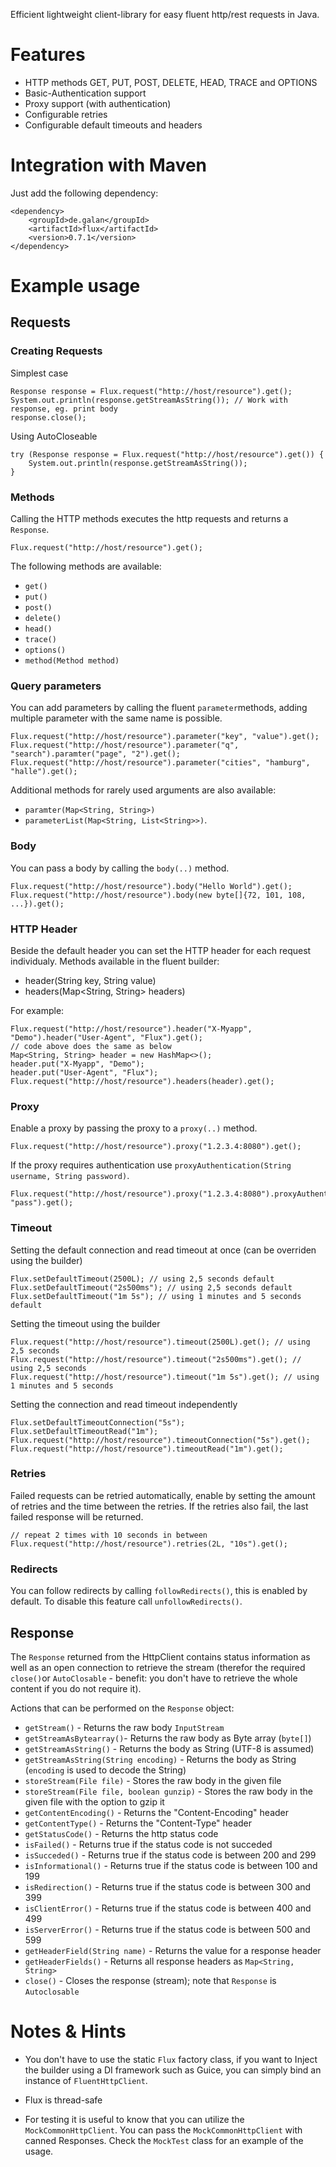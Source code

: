 Efficient lightweight client-library for easy fluent http/rest requests in Java.

# Features
* HTTP methods GET, PUT, POST, DELETE, HEAD, TRACE and OPTIONS
* Basic-Authentication support
* Proxy support (with authentication)
* Configurable retries
* Configurable default timeouts and headers

# Integration with Maven
Just add the following dependency:

    <dependency>
    	<groupId>de.galan</groupId>
    	<artifactId>flux</artifactId>
    	<version>0.7.1</version>
    </dependency>

# Example usage
## Requests
### Creating Requests
Simplest case

    Response response = Flux.request("http://host/resource").get();
    System.out.println(response.getStreamAsString()); // Work with response, eg. print body
    response.close();

Using AutoCloseable

    try (Response response = Flux.request("http://host/resource").get()) {
        System.out.println(response.getStreamAsString());
    }

### Methods
Calling the HTTP methods executes the http requests and returns a `Response`.

    Flux.request("http://host/resource").get();

The following methods are available:

* `get()`
* `put()`
* `post()`
* `delete()`
* `head()`
* `trace()`
* `options()`
* `method(Method method)`
    
### Query parameters
You can add parameters by calling the fluent `parameter`methods, adding multiple parameter with the same name is possible.

    Flux.request("http://host/resource").parameter("key", "value").get();
    Flux.request("http://host/resource").parameter("q", "search").paramter("page", "2").get();
    Flux.request("http://host/resource").parameter("cities", "hamburg", "halle").get();

Additional methods for rarely used arguments are also available:

* `paramter(Map<String, String>)`
* `parameterList(Map<String, List<String>>)`.

### Body
You can pass a body by calling the `body(..)` method.

    Flux.request("http://host/resource").body("Hello World").get();
    Flux.request("http://host/resource").body(new byte[]{72, 101, 108, ...}).get();

### HTTP Header
Beside the default header you can set the HTTP header for each request individualy. Methods available in the fluent builder:

* header(String key, String value)
* headers(Map<String, String> headers)

For example:

    Flux.request("http://host/resource").header("X-Myapp", "Demo").header("User-Agent", "Flux").get();
    // code above does the same as below
    Map<String, String> header = new HashMap<>();
    header.put("X-Myapp", "Demo");
    header.put("User-Agent", "Flux");
    Flux.request("http://host/resource").headers(header).get();

### Proxy
Enable a proxy by passing the proxy to a `proxy(..)` method.

    Flux.request("http://host/resource").proxy("1.2.3.4:8080").get();

If the proxy requires authentication use `proxyAuthentication(String username, String password)`.

    Flux.request("http://host/resource").proxy("1.2.3.4:8080").proxyAuthentication("user", "pass").get();

### Timeout
Setting the default connection and read timeout at once (can be overriden using the builder)

    Flux.setDefaultTimeout(2500L); // using 2,5 seconds default
    Flux.setDefaultTimeout("2s500ms"); // using 2,5 seconds default
    Flux.setDefaultTimeout("1m 5s"); // using 1 minutes and 5 seconds default

Setting the timeout using the builder

    Flux.request("http://host/resource").timeout(2500L).get(); // using 2,5 seconds
    Flux.request("http://host/resource").timeout("2s500ms").get(); // using 2,5 seconds
    Flux.request("http://host/resource").timeout("1m 5s").get(); // using 1 minutes and 5 seconds

Setting the connection and read timeout independently

    Flux.setDefaultTimeoutConnection("5s");
    Flux.setDefaultTimeoutRead("1m");
    Flux.request("http://host/resource").timeoutConnection("5s").get();
    Flux.request("http://host/resource").timeoutRead("1m").get();

### Retries
Failed requests can be retried automatically, enable by setting the amount of retries and the time between the retries. If the retries also fail, the last failed response will be returned.

    // repeat 2 times with 10 seconds in between
    Flux.request("http://host/resource").retries(2L, "10s").get(); 

### Redirects
You can follow redirects by calling `followRedirects()`, this is enabled by default. To disable this feature call `unfollowRedirects()`.

## Response
The `Response` returned from the HttpClient contains status information as well as an open connection to retrieve the stream (therefor the required `close()`or `AutoClosable` - benefit: you don't have to retrieve the whole content if you do not require it).

Actions that can be performed on the `Response` object:
* `getStream()` - Returns the raw body `InputStream`
* `getStreamAsBytearray()`- Returns the raw body as Byte array (`byte[]`)
* `getStreamAsString()` - Returns the body as String (UTF-8 is assumed)
* `getStreamAsString(String encoding)` - Returns the body as String (`encoding` is used to decode the String)
* `storeStream(File file)` - Stores the raw body in the given file
* `storeStream(File file, boolean gunzip)` - Stores the raw body in the given file with the option to gzip it
* `getContentEncoding()` - Returns the "Content-Encoding" header
* `getContentType()` - Returns the "Content-Type" header
* `getStatusCode()` - Returns the http status code
* `isFailed()` - Returns true if the status code is not succeded
* `isSucceded()` - Returns true if the status code is between 200 and 299
* `isInformational()` - Returns true if the status code is between 100 and 199
* `isRedirection()` - Returns true if the status code is between 300 and 399
* `isClientError()` - Returns true if the status code is between 400 and 499
* `isServerError()` - Returns true if the status code is between 500 and 599
* `getHeaderField(String name)` - Returns the value for a response header
* `getHeaderFields()` - Returns all response headers as `Map<String, String>`
* `close()` - Closes the response (stream); note that `Response` is `Autoclosable`

# Notes & Hints
* You don't have to use the static `Flux` factory class, if you want to Inject the builder using a DI framework such as Guice, you can simply bind an instance of `FluentHttpClient`.
* Flux is thread-safe
* For testing it is useful to know that you can utilize the `MockCommonHttpClient`. You can pass the `MockCommonHttpClient` with canned Responses. Check the `MockTest` class for an example of the usage. 

  [1]: https://github.com/galan/maven-repository
